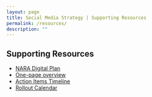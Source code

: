 ```yaml
---
layout: page
title: Social Media Strategy | Supporting Resources
permalink: /resources/
description: ""
---
```


## Supporting Resources

<ul>
  <li>
  <a href="/digitalplan/">NARA Digital Plan</a>
  </li>
  <li>
  <a href="/overview/">One-page overview</a>
  </li>
  <li>
  <a href="/timeline/" >Action Items Timeline</a>
  </li>
  <li>
  <a href="/calendar/">Rollout Calendar</a>
  </li>
</ul>

